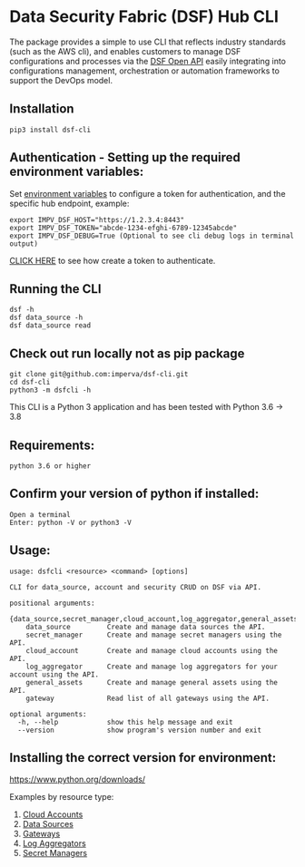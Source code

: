 # Data Security Fabric (DSF) Hub CLI

The package provides a simple to use CLI that reflects industry standards (such as the AWS cli), and enables customers to manage DSF configurations and processes via the [DSF Open API](https://docs.imperva.com/bundle/v4.13-sonar-user-guide/page/84552.htm) easily integrating into configurations management, orchestration or automation frameworks to support the DevOps model.

## Installation
    pip3 install dsf-cli

## Authentication - Setting up the required environment variables:
Set [environment variables](https://en.wikipedia.org/wiki/Environment_variable) to configure a token for authentication, and the specific hub endpoint, example:  

	export IMPV_DSF_HOST="https://1.2.3.4:8443"  
    export IMPV_DSF_TOKEN="abcde-1234-efghi-6789-12345abcde"  
	export IMPV_DSF_DEBUG=True (Optional to see cli debug logs in terminal output)  

[CLICK HERE](https://docs.imperva.com/bundle/v4.13-sonar-user-guide/page/84555.htm) to see how create a token to authenticate.

## Running the CLI
	dsf -h
	dsf data_source -h
	dsf data_source read

## Check out run locally not as pip package
	git clone git@github.com:imperva/dsf-cli.git
	cd dsf-cli
	python3 -m dsfcli -h

This CLI is a Python 3 application and has been tested with Python 3.6 -> 3.8
## Requirements:
    python 3.6 or higher

## Confirm your version of python if installed:
    Open a terminal
    Enter: python -V or python3 -V

## Usage:
    usage: dsfcli <resource> <command> [options]

    CLI for data_source, account and security CRUD on DSF via API.

    positional arguments:
      {data_source,secret_manager,cloud_account,log_aggregator,general_assets}
		data_source         Create and manage data sources the API.
		secret_manager      Create and manage secret managers using the API.
		cloud_account       Create and manage cloud accounts using the API.
		log_aggregator      Create and manage log aggregators for your account using the API.
		general_assets      Create and manage general assets using the API.
		gateway				Read list of all gateways using the API.

    optional arguments:
      -h, --help            show this help message and exit
      --version             show program's version number and exit

## Installing the correct version for environment:
https://www.python.org/downloads/

Examples by resource type:
1. [Cloud Accounts](https://github.com/imperva/dsf-cli/blob/main/dsfcli/CloudAccount/)
1. [Data Sources](https://github.com/imperva/dsf-cli/blob/main/dsfcli/DataSources/)
1. [Gateways](https://github.com/imperva/dsf-cli/blob/main/dsfcli/Gateways/)
1. [Log Aggregators](https://github.com/imperva/dsf-cli/blob/main/dsfcli/LogAggregator/)
1. [Secret Managers](https://github.com/imperva/dsf-cli/blob/main/dsfcli/SecretManager/)